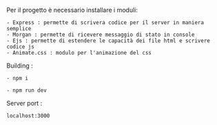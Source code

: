 Per il progetto è necessario installare i moduli:

    - Express : permette di scrivera codice per il server in maniera semplice
    - Morgan : permette di ricevere messaggio di stato in console
    - Ejs : permette di estendere le capacità dei file html e scrivere codice js 
    - Animate.css : modulo per l'animazione del css
    
Building : 

    - npm i  

    - npm run dev 
    
Server port : 

    localhost:3000    
    
    

